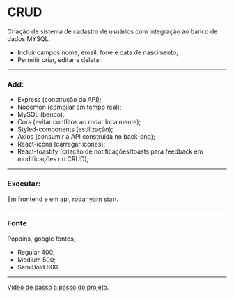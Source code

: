 # CRUD 
Criação de sistema de cadastro de usuários com integração ao banco de dados MYSQL.

- Incluir campos nome, email, fone e data de nascimento;
- Permitir criar, editar e deletar.

_____

### Add:
- Express (construção da API); 
- Nodemon (compilar em tempo real); 
- MySQL (banco);
- Cors (evitar conflitos ao rodar localmente);
- Styled-components (estilização);
- Axios (consumir a API construída no back-end);
- React-icons (carregar ícones);
- React-toastify (criação de notificações/toasts para feedback em modificações no CRUD),

___
### Executar:
Em frontend e em api, rodar yarn start.
___
### Fonte
Poppins, google fontes;
- Regular 400;
- Medium 500;
- SemiBold 600.

___

[Vídeo de passo a passo do projeto](https://www.youtube.com/watch?v=voXTVTW73E8).

